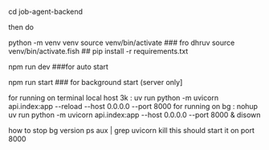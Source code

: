 cd job-agent-backend

then do 

python -m venv venv
source venv/bin/activate                    ### fro dhruv  source venv/bin/activate.fish ##
pip install -r requirements.txt

npm run dev                                 ###for auto start 

npm run start                               ### for background start (server only]


for running on terminal local host 3k : uv run python -m uvicorn api.index:app --reload --host 0.0.0.0 --port 8000
for running on bg : nohup uv run python -m uvicorn api.index:app --host 0.0.0.0 --port 8000 & disown

how to stop bg version
ps aux | grep uvicorn
kill <PID>
 this should start it on port 8000